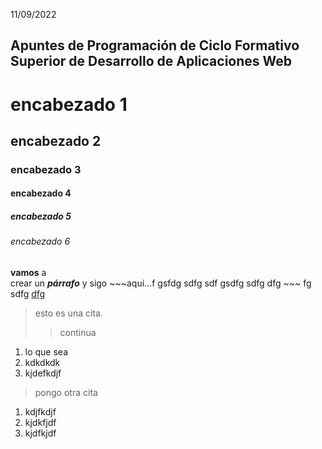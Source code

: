 11/09/2022
## Apuntes de Programación de Ciclo Formativo Superior de Desarrollo de Aplicaciones Web

# encabezado 1
## encabezado 2
### encabezado 3
#### encabezado 4
##### encabezado 5
###### encabezado 6


**vamos** a &nbsp;&nbsp;&nbsp;&nbsp;&nbsp;&nbsp; <br/> crear un ***párrafo***
y  sigo ~~~aquí...f gsfdg sdfg sdf gsdfg sdfg dfg ~~~ fg sdfg <u>dfg</u>

> esto es una cita.
>> continua

1. lo que sea
  1. kdkdkdk
  1. kjdefkdjf

> pongo otra cita

1. kdjfkdjf
1. kjdkfjdf
1. kjdfkjdf

